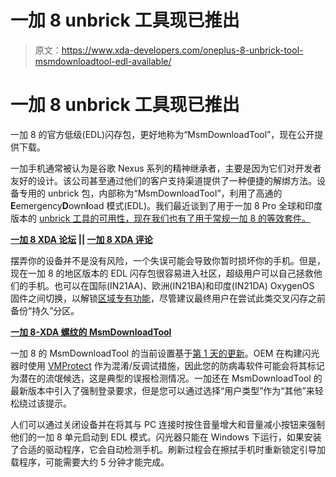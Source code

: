 # 一加 8 unbrick 工具现已推出

> 原文：<https://www.xda-developers.com/oneplus-8-unbrick-tool-msmdownloadtool-edl-available/>

# 一加 8 unbrick 工具现已推出

一加 8 的官方低级(EDL)闪存包，更好地称为“MsmDownloadTool”，现在公开提供下载。

一加手机通常被认为是谷歌 Nexus 系列的精神继承者，主要是因为它们对开发者友好的设计。该公司甚至通过他们的客户支持渠道提供了一种便捷的解绑方法。设备专用的 unbrick 包，内部称为“MsmDownloadTool”，利用了高通的**E**emergency**D**own**l**oad 模式(EDL)。我们最近谈到了用于一加 8 Pro 全球和印度版本的 [unbrick 工具的可用性，现在我们也有了用于常规一加 8 的等效套件。](https://www.xda-developers.com/oneplus-8-pro-unbrick-tool-now-available/)

**[一加 8 XDA 论坛](https://forum.xda-developers.com/oneplus-8) || [一加 8 XDA 评论](https://www.xda-developers.com/oneplus-8-xda-review/)**

摆弄你的设备并不是没有风险，一个失误可能会导致你暂时损坏你的手机。但是，现在一加 8 的地区版本的 EDL 闪存包很容易进入社区，超级用户可以自己拯救他们的手机。也可以在国际(IN21AA)、欧洲(IN21BA)和印度(IN21DA) OxygenOS 固件之间切换，以解锁[区域专有功能](https://www.xda-developers.com/oneplus-announces-india-specific-features-oxygenos/)，尽管建议最终用户在尝试此类交叉闪存之前备份“持久”分区。

**[一加 8-XDA 螺纹的 MsmDownloadTool](https://forum.xda-developers.com/oneplus-8/how-to/op8-unbrick-tool-to-restore-device-to-t4085877/)**

一加 8 的 MsmDownloadTool 的当前设置基于[第 1 天的更新](https://www.xda-developers.com/oneplus-8-series-update-adds-live-caption-bullets-wireless-z-integration-dolby-atmos/)。OEM 在构建闪光器时使用 [VMProtect](https://vmpsoft.com/products/vmprotect/) 作为混淆/反调试措施，因此您的防病毒软件可能会将其标记为潜在的流氓候选，这是典型的误报检测情况。一加还在 MsmDownloadTool 的最新版本中引入了强制登录要求，但是您可以通过选择“用户类型”作为“其他”来轻松绕过该提示。

人们可以通过关闭设备并在将其与 PC 连接时按住音量增大和音量减小按钮来强制他们的一加 8 单元启动到 EDL 模式。闪光器只能在 Windows 下运行，如果安装了合适的驱动程序，它会自动检测手机。刷新过程会在擦拭手机时重新锁定引导加载程序，可能需要大约 5 分钟才能完成。